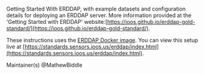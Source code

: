 Getting Started With ERDDAP, with example datasets and configuration details for deploying an ERDDAP server. More information provided at the 'Getting Started with ERDDAP' website:[https://ioos.github.io/erddap-gold-standard/](https://ioos.github.io/erddap-gold-standard/).

These instructions uses the [ERDDAP Docker image](https://github.com/axiom-data-science/docker-erddap). You can view this setup live at [https://standards.sensors.ioos.us/erddap/index.html](https://standards.sensors.ioos.us/erddap/index.html).


Maintainer(s)
  @MathewBiddle